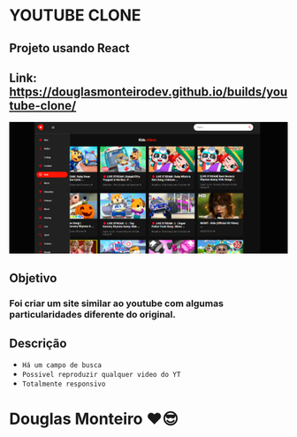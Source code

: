 # YOUTUBE CLONE

## Projeto usando React

## Link: https://douglasmonteirodev.github.io/builds/youtube-clone/

 <p align="center">
      <img src="src/assets/preview/home.png">
</p>

## Objetivo

### Foi criar um site similar ao youtube com algumas particularidades diferente do original.

## Descrição

- `Há um campo de busca`
- `Possivel reproduzir qualquer video do YT`
- `Totalmente responsivo`

# Douglas Monteiro ❤😎
